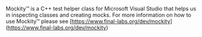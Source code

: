 Mockity™ is a C++ test helper class for Microsoft Visual Studio that helps us in inspecting classes and creating mocks. For more information on how to use Mockity™ please see [https://www.final-labs.org/dev/mockity] (https://www.final-labs.org/dev/mockity)